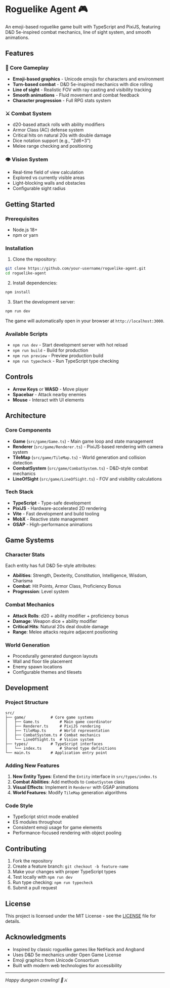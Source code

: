 # Roguelike Agent 🎮

An emoji-based roguelike game built with TypeScript and PixiJS, featuring D&D 5e-inspired combat mechanics, line of sight system, and smooth animations.

## Features

### 🎯 Core Gameplay
- **Emoji-based graphics** - Unicode emojis for characters and environment
- **Turn-based combat** - D&D 5e-inspired mechanics with dice rolling
- **Line of sight** - Realistic FOV with ray casting and visibility tracking
- **Smooth animations** - Fluid movement and combat feedback
- **Character progression** - Full RPG stats system

### ⚔️ Combat System
- d20-based attack rolls with ability modifiers
- Armor Class (AC) defense system
- Critical hits on natural 20s with double damage
- Dice notation support (e.g., "2d6+3")
- Melee range checking and positioning

### 👁️ Vision System
- Real-time field of view calculation
- Explored vs currently visible areas
- Light-blocking walls and obstacles
- Configurable sight radius

## Getting Started

### Prerequisites
- Node.js 18+ 
- npm or yarn

### Installation

1. Clone the repository:
```bash
git clone https://github.com/your-username/roguelike-agent.git
cd roguelike-agent
```

2. Install dependencies:
```bash
npm install
```

3. Start the development server:
```bash
npm run dev
```

The game will automatically open in your browser at `http://localhost:3000`.

### Available Scripts

- `npm run dev` - Start development server with hot reload
- `npm run build` - Build for production
- `npm run preview` - Preview production build
- `npm run typecheck` - Run TypeScript type checking

## Controls

- **Arrow Keys** or **WASD** - Move player
- **Spacebar** - Attack nearby enemies
- **Mouse** - Interact with UI elements

## Architecture

### Core Components

- **Game** (`src/game/Game.ts`) - Main game loop and state management
- **Renderer** (`src/game/Renderer.ts`) - PixiJS-based rendering with camera system
- **TileMap** (`src/game/TileMap.ts`) - World generation and collision detection
- **CombatSystem** (`src/game/CombatSystem.ts`) - D&D-style combat mechanics
- **LineOfSight** (`src/game/LineOfSight.ts`) - FOV and visibility calculations

### Tech Stack

- **TypeScript** - Type-safe development
- **PixiJS** - Hardware-accelerated 2D rendering
- **Vite** - Fast development and build tooling
- **MobX** - Reactive state management
- **GSAP** - High-performance animations

## Game Systems

### Character Stats
Each entity has full D&D 5e-style attributes:
- **Abilities**: Strength, Dexterity, Constitution, Intelligence, Wisdom, Charisma
- **Combat**: Hit Points, Armor Class, Proficiency Bonus
- **Progression**: Level system

### Combat Mechanics
- **Attack Rolls**: d20 + ability modifier + proficiency bonus
- **Damage**: Weapon dice + ability modifier
- **Critical Hits**: Natural 20s deal double damage
- **Range**: Melee attacks require adjacent positioning

### World Generation
- Procedurally generated dungeon layouts
- Wall and floor tile placement
- Enemy spawn locations
- Configurable themes and tilesets

## Development

### Project Structure
```
src/
├── game/           # Core game systems
│   ├── Game.ts         # Main game coordinator
│   ├── Renderer.ts     # PixiJS rendering
│   ├── TileMap.ts      # World representation
│   ├── CombatSystem.ts # Combat mechanics
│   └── LineOfSight.ts  # Vision system
├── types/          # TypeScript interfaces
│   └── index.ts        # Shared type definitions
└── main.ts         # Application entry point
```

### Adding New Features

1. **New Entity Types**: Extend the `Entity` interface in `src/types/index.ts`
2. **Combat Abilities**: Add methods to `CombatSystem` class
3. **Visual Effects**: Implement in `Renderer` with GSAP animations
4. **World Features**: Modify `TileMap` generation algorithms

### Code Style
- TypeScript strict mode enabled
- ES modules throughout
- Consistent emoji usage for game elements
- Performance-focused rendering with object pooling

## Contributing

1. Fork the repository
2. Create a feature branch: `git checkout -b feature-name`
3. Make your changes with proper TypeScript types
4. Test locally with `npm run dev`
5. Run type checking: `npm run typecheck`
6. Submit a pull request

## License

This project is licensed under the MIT License - see the [LICENSE](LICENSE) file for details.

## Acknowledgments

- Inspired by classic roguelike games like NetHack and Angband
- Uses D&D 5e mechanics under Open Game License
- Emoji graphics from Unicode Consortium
- Built with modern web technologies for accessibility

---

*Happy dungeon crawling! 🏰⚔️*